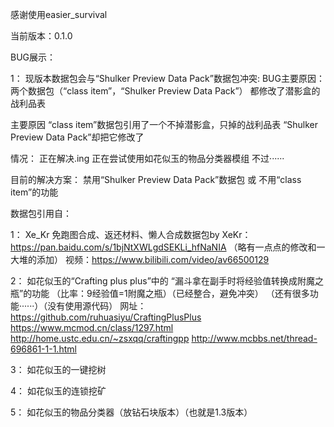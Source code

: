 感谢使用easier_survival

当前版本：0.1.0

BUG展示：

1：
现版本数据包会与“Shulker Preview Data Pack”数据包冲突:
BUG主要原因：
两个数据包（“class item”，“Shulker Preview Data Pack”）
都修改了潜影盒的战利品表

主要原因
“class item”数据包引用了一个不掉潜影盒，只掉的战利品表
“Shulker Preview Data Pack”却把它修改了

情况：
正在解决.ing
正在尝试使用如花似玉的物品分类器模组
不过······


目前的解决方案：
禁用“Shulker Preview Data Pack”数据包
或
不用“class item”的功能


数据包引用自：

1：
Xe_Kr
免跑图合成、返还材料、懒人合成数据包by XeKr：
https://pan.baidu.com/s/1bjNtXWLgdSEKLi_hfNaNIA
（略有一点点的修改和一大堆的添加）
视频：https://www.bilibili.com/video/av66500129

2：
如花似玉的“Crafting plus plus”中的
“漏斗拿在副手时将经验值转换成附魔之瓶”的功能
（比率：9经验值=1附魔之瓶）（已经整合，避免冲突）
（还有很多功能······）（没有使用源代码）
网址：
https://github.com/ruhuasiyu/CraftingPlusPlus
https://www.mcmod.cn/class/1297.html
http://home.ustc.edu.cn/~zsxqq/craftingpp
http://www.mcbbs.net/thread-696861-1-1.html

3：
如花似玉的一键挖树

4：
如花似玉的连锁挖矿

5：
如花似玉的物品分类器（放钻石块版本）（也就是1.3版本）
